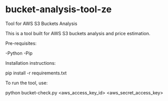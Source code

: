 # bucket-analysis-tool-ze
Tool for AWS S3 Buckets Analysis

This is a tool built for AWS S3 buckets analysis and price estimation. 

Pre-requisites:

-Python 
-Pip

Installation instructions:

pip install -r requirements.txt

To run the tool, use:

python bucket-check.py <aws_access_key_id> <aws_secret_access_key>

